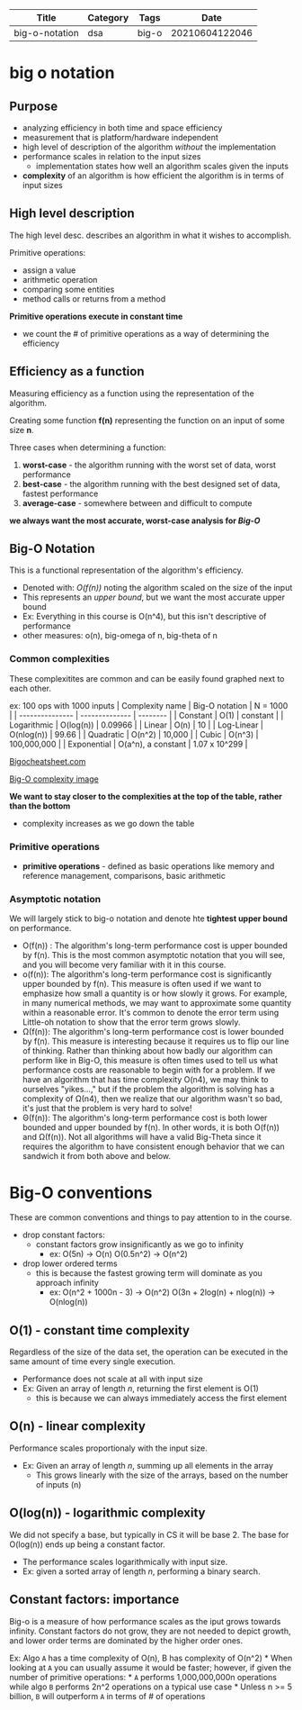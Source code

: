 |  Title | Category  | Tags  | Date |
| ------------ | ------------ | ------------ | ----|
| big-o-notation | dsa  | big-o  | 20210604122046 |

# big o notation

## Purpose
* analyzing efficiency in both time and space efficiency
* measurement that is platform/hardware independent
* high level of description of the algorithm *without* the implementation
* performance scales in relation to the input sizes
    * implementation states how well an algorithm scales given the inputs
* **complexity** of an algorithm is how efficient the algorithm is in terms of input sizes

## High level description
The high level desc. describes an algorithm in what it wishes to accomplish.

Primitive operations:
* assign a value
* arithmetic operation
* comparing some entities
* method calls or returns from a method

**Primitive operations execute in constant time**
* we count the # of primitive operations as a way of determining the efficiency

## Efficiency as a function
Measuring efficiency as a function using the representation of the algorithm.

Creating some function **f(n)** representing the function on an input of some size **n**.

Three cases when determining a function:
1. **worst-case** - the algorithm running with the worst set of data, worst performance
1. **best-case** - the algorithm running with the best designed set of data, fastest performance
1. **average-case** - somewhere between and difficult to compute

**we always want the most accurate, worst-case analysis for *Big-O***

## Big-O Notation
This is a functional representation of the algorithm's efficiency.
* Denoted with: *O(f(n))* noting the algorithm scaled on the size of the input
* This represents an *upper bound*, but we want the most accurate upper bound
* Ex: Everything in this course is O(n^4), but this isn't descriptive of performance
* other measures: o(n), big-omega of n, big-theta of n

### Common complexities
These complexitites are common and can be easily found graphed next to each other.

ex: 100 ops with 1000 inputs
| Complexity name | Big-O notation | N = 1000 |
| --------------- | -------------- | -------- |
| Constant | O(1) | constant |
| Logarithmic | O(log(n)) | 0.09966 |
| Linear | O(n) | 10 |
| Log-Linear | O(nlog(n)) | 99.66 |
| Quadratic | O(n^2) | 10,000 |
| Cubic | O(n^3) | 100,000,000 |
| Exponential | O(a^n), a constant | 1.07 x 10^299 |

[Bigocheatsheet.com](https://www.bigocheatsheet.com/)

[Big-O complexity image](https://external-content.duckduckgo.com/iu/?u=https%3A%2F%2Ftse1.mm.bing.net%2Fth%3Fid%3DOIP.qTpWaGrf3GpkpAs-GMQzGAHaES%26pid%3DApi&f=1)


**We want to stay closer to the complexities at the top of the table, rather than the bottom**
* complexity increases as we go down the table

### Primitive operations
* **primitive operations** - defined as basic operations like memory and reference management, comparisons, basic arithmetic

### Asymptotic notation
We will largely stick to big-o notation and denote hte **tightest upper bound** on performance.

* O(f(n)) : The algorithm's long-term performance cost is upper bounded by f(n). This is the most common asymptotic notation that you will see, and you will become very familiar with it in this course.
* o(f(n)): The algorithm's long-term performance cost is significantly upper bounded by f(n). This measure is often used if we want to emphasize how small a quantity is or how slowly it grows. For example, in many numerical methods, we may want to approximate some quantity within a reasonable error. It's common to denote the error term using Little-oh notation to show that the error term grows slowly.
* Ω(f(n)): The algorithm's long-term performance cost is lower bounded by f(n). This measure is interesting because it requires us to flip our line of thinking. Rather than thinking about how badly our algorithm can perform like in Big-O, this measure is often times used to tell us what performance costs are reasonable to begin with for a problem. If we have an algorithm that has time complexity O(n4), we may think to ourselves "yikes...," but if the problem the algorithm is solving has a complexity of Ω(n4), then we realize that our algorithm wasn't so bad, it's just that the problem is very hard to solve!
* Θ(f(n)): The algorithm's long-term performance cost is both lower bounded and upper bounded by f(n). In other words, it is both O(f(n)) and Ω(f(n)). Not all algorithms will have a valid Big-Theta since it requires the algorithm to have consistent enough behavior that we can sandwich it from both above and below.

# Big-O conventions
These are common conventions and things to pay attention to in the course.

* drop constant factors:
    * constant factors grow insignificantly as we go to infinity
        * ex: O(5n) -> O(n)     O(0.5n^2) -> O(n^2)
* drop lower ordered terms
    * this is because the fastest growing term will dominate as you approach infinity
        * ex: O(n^2 + 1000n - 3) -> O(n^2)     O(3n + 2log(n) + nlog(n)) -> O(nlog(n))

## O(1) - constant time complexity
Regardless of the size of the data set, the operation can be executed in the same
amount of time every single execution.

* Performance does not scale at all with input size
* Ex: Given an array of length *n*, returning the first element is O(1)
    * this is because we can always immediately access the first element

## O(n) - linear complexity
Performance scales proportionaly with the input size.

* Ex: Given an array of length *n*, summing up all elements in the array
    * This grows linearly with the size of the arrays, based on the number of inputs (n)

## O(log(n)) - logarithmic complexity
We did not specify a base, but typically in CS it will be base 2. The base for O(log(n)) ends up being
a constant factor.

* The performance scales logarithmically with input size.
* Ex: given a sorted array of length *n*, performing a binary search.

## Constant factors: importance
Big-o is a measure of how performance scales as the iput grows towards infinity. Constant
factors do not grow, they are not needed to depict growth, and lower order terms are
dominated by the higher order ones.

Ex: Algo `A` has a time complexity of O(n), B has complexity of O(n^2)
    * When looking at `A` you can usually assume it would be faster; however, if given the number of primitive operations:
        * `A` performs 1,000,000,000n operations while algo `B` performs 2n^2 operations on a typical use case
        * Unless n >= 5 billion, `B` will outperform `A` in terms of # of operations


